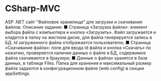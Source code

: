 # CSharp-MVC

ASP .NET сайт "Файловое хранилище" для загрузки и скачивания файлов.
Описание задания:
■	Страница «Загрузка файла»: элемент выбора файла с компьютера и кнопка «Загрузить». Файл загружается и кладется в папку на жестком диске, для файла генерируется запись в БД. Id загруженного файла отображается пользователю;
■	Страница «Скачивание файла»: поле для ввода Id файла и кнопка «Скачать» по нажатию, проверяется наличие данных о файле в БД, содержимое файла скачивается в браузере;
■	Данные о файлах хранятся в базе данных, в таблице Files. Папка для хранения и максимальный размер файла задаются в конфигурационном файле (web.config) в секции appSettings.
